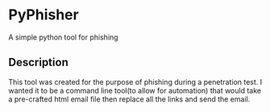 # PyPhisher

A simple python tool for phishing

## Description
This tool was created for the purpose of phishing during a penetration test. I wanted it to be a command line tool(to allow for automation) that would take a pre-crafted html email file then replace all the links and send the email. 
